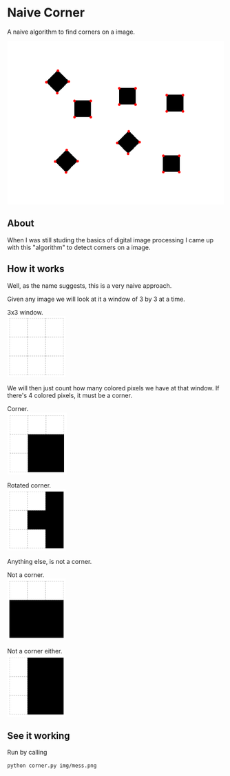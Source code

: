 # Naive Corner

A naive algorithm to find corners on a image.

![detected](ref/detected-corners.png)

## About

When I was still studing the basics of digital image processing I came up with this "algorithm" to detect corners on a image.

## How it works

Well, as the name suggests, this is a very naive approach.

Given any image we will look at it a window of 3 by 3 at a time.

3x3 window.  
![grid](ref/grid.png)

We will then just count how many colored pixels we have at that window. If there's 4 colored pixels, it must be a corner.

Corner.  
![grid](ref/corner-01.png)

Rotated corner.  
![rotated corner](ref/corner-02.png)

Anything else, is not a corner.

Not a corner.  
![grid](ref/not-corner-01.png)

Not a corner either.  
![grid](ref/not-corner-02.png)

## See it working

Run by calling
```bash
python corner.py img/mess.png
```
